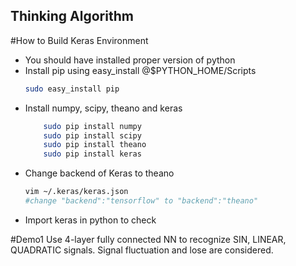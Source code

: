 Thinking Algorithm
-------------
#How to Build Keras Environment
* You should have installed proper version of python
* Install pip using easy_install @$PYTHON_HOME/Scripts
	```bash
	sudo easy_install pip
	```
* Install numpy, scipy, theano and keras
	```bash
        sudo pip install numpy
        sudo pip install scipy
        sudo pip install theano
        sudo pip install keras
	```
* Change backend of Keras to theano
	```bash
	vim ~/.keras/keras.json
	#change "backend":"tensorflow" to "backend":"theano"	
	```
* Import keras in python to check

#Demo1
	Use 4-layer fully connected NN to recognize SIN, LINEAR, QUADRATIC signals. Signal fluctuation and lose are considered. 
